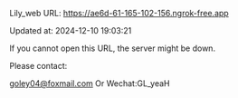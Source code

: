 Lily_web URL: https://ae6d-61-165-102-156.ngrok-free.app

Updated at: 2024-12-10 19:03:21

If you cannot open this URL, the server might be down.

Please contact: 

goley04@foxmail.com Or Wechat:GL_yeaH